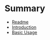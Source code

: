 # Summary

* [Readme](README.md)
* [Introduction](introduction.md)
* [Basic Usage](basic_usage.md)

